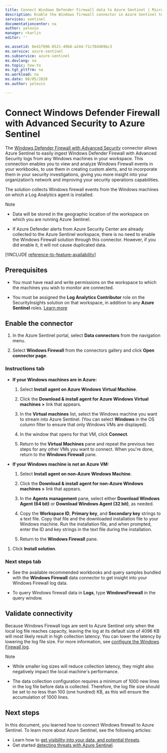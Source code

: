 ```yaml
---
title: Connect Windows Defender Firewall data to Azure Sentinel | Microsoft Docs
description: Enable the Windows firewall connector in Azure Sentinel to easily stream firewall events from Windows machines that have Log Analytics agents installed.
services: sentinel
documentationcenter: na
author: yelevin
manager: rkarlin
editor: ''

ms.assetid: 0e41f896-8521-49b8-a244-71c78d469bc3
ms.service: azure-sentinel
ms.subservice: azure-sentinel
ms.devlang: na
ms.topic: how-to
ms.tgt_pltfrm: na
ms.workload: na
ms.date: 08/05/2020
ms.author: yelevin

---
```

# Connect Windows Defender Firewall with Advanced Security to Azure Sentinel

The [Windows Defender Firewall with Advanced Security](/windows/security/threat-protection/windows-firewall/windows-firewall-with-advanced-security) connector allows Azure Sentinel to easily ingest Windows Defender Firewall with Advanced Security logs from any Windows machines in your workspace. This connection enables you to view and analyze Windows Firewall events in your workbooks, to use them in creating custom alerts, and to incorporate them in your security investigations, giving you more insight into your organization’s network and improving your security operations capabilities. 

The solution collects Windows firewall events from the Windows machines on which a Log Analytics agent is installed. 

> [!NOTE]
> - Data will be stored in the geographic location of the workspace on which you are running Azure Sentinel.
>
> - If Azure Defender alerts from Azure Security Center are already collected to the Azure Sentinel workspace, there is no need to enable the Windows Firewall solution through this connector. However, if you did enable it, it will not cause duplicated data.

[!INCLUDE [reference-to-feature-availability](includes/reference-to-feature-availability.md)]


## Prerequisites

- You must have read and write permissions on the workspace to which the machines you wish to monitor are connected.

- You must be assigned the **Log Analytics Contributor** role on the SecurityInsights solution on that workspace, in addition to any **Azure Sentinel** roles. [Learn more](../role-based-access-control/built-in-roles.md#log-analytics-contributor)

## Enable the connector 

1. In the Azure Sentinel portal, select **Data connectors** from the navigation menu.

1. Select **Windows Firewall** from the connectors gallery and click **Open connector page**.

### Instructions tab

- **If your Windows machines are in Azure:**

    1. Select **Install agent on Azure Windows Virtual Machine**.

    1. Click the **Download & install agent for Azure Windows Virtual machines >** link that appears.

    1. In the **Virtual machines** list, select the Windows machine you want to stream into Azure Sentinel. (You can select **Windows** in the OS column filter to ensure that only Windows VMs are displayed).

    1. In the window that opens for that VM, click **Connect**.

    1. Return to the **Virtual Machines** pane and repeat the previous two steps for any other VMs you want to connect. When you're done, return to the **Windows Firewall** pane.

- **If your Windows machine is not an Azure VM:**

    1. Select **Install agent on non-Azure Windows Machine**.

    1. Click the **Download & install agent for non-Azure Windows machines >** link that appears.

    1. In the **Agents management** pane, select either **Download Windows Agent (64 bit)** or **Download Windows Agent (32 bit)**, as needed.

    1. Copy the **Workspace ID**, **Primary key**, and **Secondary key** strings to a text file. Copy that file and the downloaded installation file to your Windows machine. Run the installation file, and when prompted, enter the ID and key strings in the text file during the installation.

    1. Return to the **Windows Firewall** pane.

1. Click **Install solution**.

### Next steps tab

- See the available recommended workbooks and query samples bundled with the **Windows Firewall** data connector to get insight into your Windows Firewall log data.

- To query Windows firewall data in **Logs**, type **WindowsFirewall** in the query window.

## Validate connectivity
 
Because Windows Firewall logs are sent to Azure Sentinel only when the local log file reaches capacity, leaving the log at its default size of 4096 KB will most likely result in high collection latency. You can lower the latency by lowering the log file size. For more information, see [configure the Windows Firewall log](/windows/security/threat-protection/windows-firewall/configure-the-windows-firewall-log).

> [!NOTE]
>
> - While smaller log sizes will reduce collection latency, they might also negatively impact the local machine's performance.
> 
> - The data collection configuration requires a minimum of 1000 new lines in the log file before data is collected. Therefore, the log file size should be set to no less than 100 (one hundred) KB, as this will ensure the accumulation of 1000 lines.

## Next steps
In this document, you learned how to connect Windows firewall to Azure Sentinel. To learn more about Azure Sentinel, see the following articles:
- Learn how to [get visibility into your data, and potential threats](get-visibility.md).
- Get started [detecting threats with Azure Sentinel](detect-threats-built-in.md).
